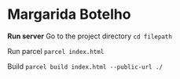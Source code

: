 # Margarida Botelho

**Run server**
Go to the project directory
`cd filepath`

Run parcel
`parcel index.html`

Build 
`parcel build index.html --public-url ./`
